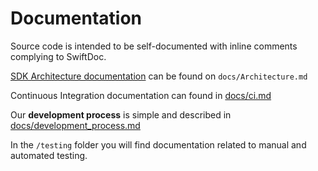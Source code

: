 # Documentation 

Source code is intended to be self-documented with inline comments complying to SwiftDoc.

[SDK Architecture documentation](docs/Architecture.md) can be found on `docs/Architecture.md`

Continuous Integration documentation can found in [docs/ci.md](docs/ci.md)

Our **development process** is simple and described in [docs/development_process.md](docs/development_process.md)


In the `/testing` folder you will find documentation related to manual and automated testing.
